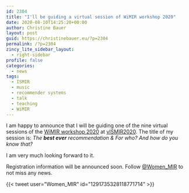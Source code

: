 ```yaml
---
id: 2304
title: "I'll be guiding a virtual session of WiMIR workshop 2020"
date: 2020-08-10T14:25:20+00:00
author: Christine Bauer
layout: post
guid: https://christinebauer.eu/?p=2304
permalink: /?p=2304
zincy_lite_sidebar_layout:
  - right-sidebar
profile: false
categories:
  - news
tags:
  - ISMIR
  - music
  - recommender systems
  - talk
  - teaching
  - WiMIR
---
```

I am happy to announce that I will be guiding one of the nine virtual sessions of the <a href="https://wimir.wordpress.com" rel="noopener noreferrer" target="_blank">WiMIR workshop 2020</a> at <a href="https://ismir.github.io/ISMIR2020/" rel="noopener noreferrer" target="_blank">vISMIR2020</a>. The title of my session is: _The **best ever** recommendation & For who? And how do you know that?_

I am very much looking forward to it.

Registration information will be announced soon. Follow <a href="https://twitter.com/Women_MIR?s=20" rel="noopener noreferrer" target="_blank">@Women_MIR</a> to not miss any news.

{{< tweet user="Women_MIR" id="1291735328118771714" >}}

